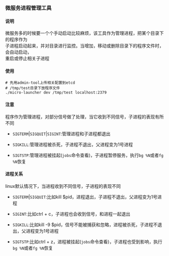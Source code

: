 ### 微服务进程管理工具

#### 说明

微服务多的时候要一个个手动启动比较麻烦，该工具作为管理进程，把某个目录下的程序作为  
子进程启动起来，并对目录进行监控。当增加，移动或删除目录下的程序文件时，会自动启动，  
重启或停止相关子进程

#### 使用

```shell
# 先用admin-tool上传相关配置到etcd
# /tmp/test目录下放程序文件
./micro-launcher dev /tmp/test localhost:2379
```

#### 注意

程序作为管理进程，对部分信号做了处理，当它收到不同信号，子进程的表现有所不同

  - `SIGTERM`|`SIGQUIT`|`SIGINT`:管理进程和子进程都退出
  
  - `SIGKILL`:管理进程被杀死，子进程不退出，父进程变为1号进程
    
  - `SIGTSTP`:管理进程被挂起(`jobs`命令查看)，子进程暂停服务，执行`bg %N`或者`fg %N`恢复

#### 进程关系

linux默认情况下，当进程收到不同信号，子进程的表现不同

  - `SIGTERM`|`SIGQUIT`:比如kill $pid，进程退出，子进程不退出，父进程变为1号进程

  - `SIGINT`:比如ctrl + c，子进程也会收到信号，和进程一起退出

  - `SIGKILL`:比如kill -9 $pid，信号不能被捕获和忽略，进程被杀死，子进程不退出，父进程变为1号进程
  
  - `SIGTSTP`:比如ctrl + z，进程被挂起(`jobs`命令查看)，子进程也受到影响，执行`bg %N`或者`fg %N`恢复